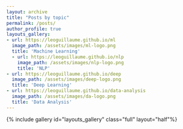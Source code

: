 ```yaml
---
layout: archive
title: "Posts by topic"
permalink: /posts/
author_profile: true
layouts_gallery:
- url: https://leoguillaume.github.io/ml
  image_path: /assets/images/ml-logo.png
  title: 'Machine Learning'
  - url: https://leoguillaume.github.io/nlp
    image_path: /assets/images/nlp-logo.png
    title: 'NLP'
- url: https://leoguillaume.github.io/deep
  image_path: /assets/images/deep-logo.png
  title: 'Deep Learning'
- url: https://leoguillaume.github.io/data-analysis
  image_path: /assets/images/da-logo.png
  title: 'Data Analysis'
---
```

{% include gallery id="layouts_gallery" class="full" layout="half"%}
